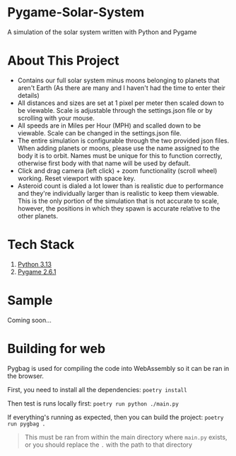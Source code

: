 # Pygame-Solar-System
A simulation of the solar system written with Python and Pygame

# About This Project
- Contains our full solar system minus moons belonging to planets that aren't Earth (As there are many and I haven't had the time to enter their details)
- All distances and sizes are set at 1 pixel per meter then scaled down to be viewable. Scale is adjustable through the settings.json file or by scrolling with your mouse.
- All speeds are in Miles per Hour (MPH) and scalled down to be viewable. Scale can be changed in the settings.json file.
- The entire simulation is configurable through the two provided json files. When adding planets or moons, please use the name assigned to the body it is to orbit. Names must be unique for this to function correctly, otherwise first body with that name will be used by default.
- Click and drag camera (left click) + zoom functionality (scroll wheel) working. Reset viewport with space key.
- Asteroid count is dialed a lot lower than is realistic due to performance and they're individually larger than is realistic to keep them viewable. This is the only portion of the simulation that is not accurate to scale, however, the positions in which they spawn is accurate relative to the other planets.

# Tech Stack
1. [Python 3.13](https://www.python.org/)
2. [Pygame 2.6.1](https://www.pygame.org/news)

# Sample
Coming soon...

# Building for web
Pygbag is used for compiling the code into WebAssembly so it can be ran in the browser.

First, you need to install all the dependencies:
`poetry install`

Then test is runs locally first:
`poetry run python ./main.py`

If everything's running as expected, then you can build the project:
`poetry run pygbag .`
> This must be ran from within the main directory where `main.py` exists, or you should replace the `.` with the path to that directory
